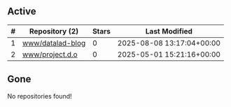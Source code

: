 ## Active
| # | Repository (2) | Stars | Last Modified |
| --- | --- | --- | --- |
| 1 | [www/datalad-blog](https://hub.datalad.org/www/datalad-blog) | 0 | 2025-08-08 13:17:04+00:00 |
| 2 | [www/project.d.o](https://hub.datalad.org/www/project.d.o) | 0 | 2025-05-01 15:21:16+00:00 |

## Gone
No repositories found!
